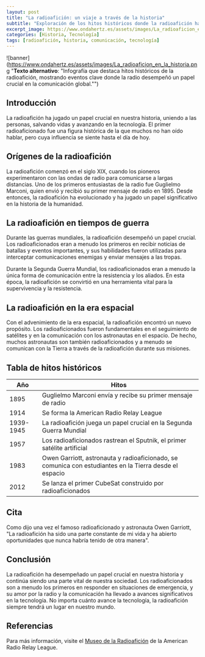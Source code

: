 ```yaml
---
layout: post
title: "La radioafición: un viaje a través de la historia"
subtitle: "Exploración de los hitos históricos donde la radioafición ha jugado un papel crucial"
excerpt_image: https://www.ondahertz.es/assets/images/La_radioaficion_en_la_historia.png
categories: [Historia, Tecnología]
tags: [radioafición, historia, comunicación, tecnología]
---
```


![banner](https://www.ondahertz.es/assets/images/La_radioaficion_en_la_historia.png "**Texto alternativo**: "Infografía que destaca hitos históricos de la radioafición, mostrando eventos clave donde la radio desempeñó un papel crucial en la comunicación global."")

## Introducción

La radioafición ha jugado un papel crucial en nuestra historia, uniendo a las personas, salvando vidas y avanzando en la tecnología. El primer radioaficionado fue una figura histórica de la que muchos no han oído hablar, pero cuya influencia se siente hasta el día de hoy. 

## Orígenes de la radioafición

La radioafición comenzó en el siglo XIX, cuando los pioneros experimentaron con las ondas de radio para comunicarse a largas distancias. Uno de los primeros entusiastas de la radio fue Guglielmo Marconi, quien envió y recibió su primer mensaje de radio en 1895. Desde entonces, la radioafición ha evolucionado y ha jugado un papel significativo en la historia de la humanidad.

## La radioafición en tiempos de guerra

Durante las guerras mundiales, la radioafición desempeñó un papel crucial. Los radioaficionados eran a menudo los primeros en recibir noticias de batallas y eventos importantes, y sus habilidades fueron utilizadas para interceptar comunicaciones enemigas y enviar mensajes a las tropas.

Durante la Segunda Guerra Mundial, los radioaficionados eran a menudo la única forma de comunicación entre la resistencia y los aliados. En esta época, la radioafición se convirtió en una herramienta vital para la supervivencia y la resistencia.

## La radioafición en la era espacial

Con el advenimiento de la era espacial, la radioafición encontró un nuevo propósito. Los radioaficionados fueron fundamentales en el seguimiento de satélites y en la comunicación con los astronautas en el espacio. De hecho, muchos astronautas son también radioaficionados y a menudo se comunican con la Tierra a través de la radioafición durante sus misiones.

## Tabla de hitos históricos

| Año | Hitos |
|------|-------|
| 1895 | Guglielmo Marconi envía y recibe su primer mensaje de radio |
| 1914 | Se forma la American Radio Relay League |
| 1939-1945 | La radioafición juega un papel crucial en la Segunda Guerra Mundial |
| 1957 | Los radioaficionados rastrean el Sputnik, el primer satélite artificial |
| 1983 | Owen Garriott, astronauta y radioaficionado, se comunica con estudiantes en la Tierra desde el espacio |
| 2012 | Se lanza el primer CubeSat construido por radioaficionados |

## Cita

Como dijo una vez el famoso radioaficionado y astronauta Owen Garriott, "La radioafición ha sido una parte constante de mi vida y ha abierto oportunidades que nunca habría tenido de otra manera".

## Conclusión

La radioafición ha desempeñado un papel crucial en nuestra historia y continúa siendo una parte vital de nuestra sociedad. Los radioaficionados son a menudo los primeros en responder en situaciones de emergencia, y su amor por la radio y la comunicación ha llevado a avances significativos en la tecnología. No importa cuánto avance la tecnología, la radioafición siempre tendrá un lugar en nuestro mundo.

## Referencias

Para más información, visite el [Museo de la Radioafición](https://www.arrl.org/arrl-history) de la American Radio Relay League.